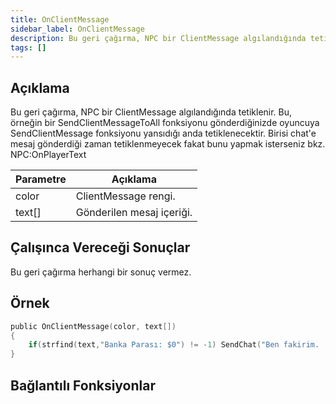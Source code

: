 ```yaml
---
title: OnClientMessage
sidebar_label: OnClientMessage
description: Bu geri çağırma, NPC bir ClientMessage algılandığında tetiklenir.
tags: []
---
```


## Açıklama

Bu geri çağırma, NPC bir ClientMessage algılandığında tetiklenir. Bu, örneğin bir SendClientMessageToAll fonksiyonu gönderdiğinizde oyuncuya SendClientMessage fonksiyonu yansıdığı anda tetiklenecektir. Birisi chat'e mesaj gönderdiği zaman tetiklenmeyecek fakat bunu yapmak isterseniz bkz. NPC:OnPlayerText

| Parametre   | Açıklama                  |
| ----------- | ------------------------- |
| color       | ClientMessage rengi.      |
| text[]      | Gönderilen mesaj içeriği. |

## Çalışınca Vereceği Sonuçlar

Bu geri çağırma herhangi bir sonuç vermez.

## Örnek

```c
public OnClientMessage(color, text[])
{
    if(strfind(text,"Banka Parası: $0") != -1) SendChat("Ben fakirim. :(");
}
```

## Bağlantılı Fonksiyonlar
